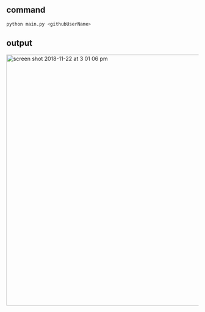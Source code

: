 ## command
```python
python main.py <githubUserName>
```

## output

<img width="659" alt="screen shot 2018-11-22 at 3 01 06 pm" src="https://user-images.githubusercontent.com/12614476/48893032-79f5e380-ee67-11e8-9340-66a5718305a4.png">
